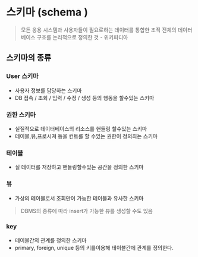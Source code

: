 # 스키마 (schema )
> 모든 응용 시스템과 사용자들이 필요로하는 데이터를 통합한 조직 전체의 데이터베이스 구조를 논리적으로 정의한 것 - 위키피디아

## 스키마의 종류

### User 스키마
- 사용자 정보를 담당하는 스키마
- DB 접속 / 조회 / 입력 / 수정 / 생성 등의 행동을 할수있는 스키마

### 권한 스키마
- 실질적으로 데이터베이스의 리소스를 핸들링 할수있는 스키마
- 테이블,뷰,프로시져 등을 컨트롤 할 수있는 권한이 정의죄는 스키마

### 테이블
- 실 데이터를 저장하고 핸들링할수있는 공간을 정의한 스키마

### 뷰
- 가상의 테이블로서 조회만이 가능한 테이블과 유사한 스키마
> DBMS의 종류에 따라 insert가 가능한 뷰를 생성할 수도 있음

### key
- 테이블간의 관계를 정의한 스키마
- primary, foreign, unique 등의 키를이용해 테이블간에 관계를 정의한다.